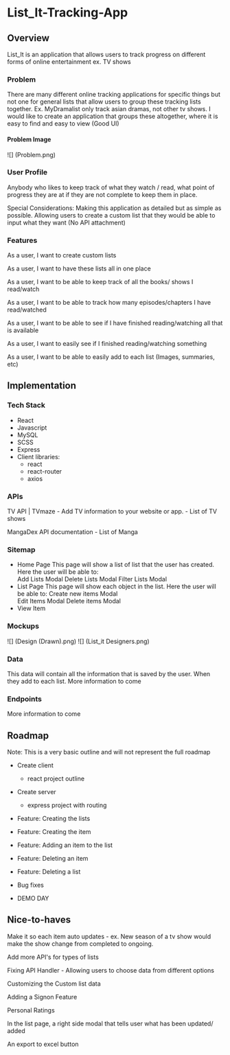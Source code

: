 # List_It-Tracking-App

## Overview

List_It is an application that allows users to track progress on different forms of online entertainment ex. TV shows

### Problem

There are many different online tracking applications for specific things but not one for general lists that allow users to group these tracking lists together. Ex. MyDramalist only track asian dramas, not other tv shows. I would like to create an application that groups these altogether, where it is easy to find and easy to view (Good UI)

#### Problem Image

![] (Problem.png)

### User Profile

Anybody who likes to keep track of what they watch / read, what point of progress they are at if they are not complete to keep them in place.

Special Considerations: Making this application as detailed but as simple as possible. Allowing users to create a custom list that they would be able to input what they want (No API attachment)

### Features

As a user, I want to create custom lists

As a user, I want to have these lists all in one place

As a user, I want to be able to keep track of all the books/ shows I read/watch

As a user, I want to be able to track how many episodes/chapters I have read/watched

As a user, I want to be able to see if I have finished reading/watching all that is available

As a user, I want to easily see if I finished reading/watching something

As a user, I want to be able to easily add to each list (Images, summaries, etc)

## Implementation

### Tech Stack

- React
- Javascript
- MySQL
- SCSS
- Express
- Client libraries:
  - react
  - react-router
  - axios

### APIs

TV API | TVmaze - Add TV information to your website or app. - List of TV shows

MangaDex API documentation - List of Manga

### Sitemap

- Home Page
  This page will show a list of list that the user has created. Here the user will be able to:  
  Add Lists Modal
  Delete Lists Modal
  Filter Lists Modal
- List Page
  This page will show each object in the list. Here the user will be able to:
  Create new items Modal  
  Edit Items Modal
  Delete items Modal
- View Item

### Mockups

![] (Design (Drawn).png)
![] (List_it Designers.png)

### Data

This data will contain all the information that is saved by the user. When they add to each list.
More information to come

### Endpoints

More information to come

## Roadmap

Note: This is a very basic outline and will not represent the full roadmap

- Create client

  - react project outline

- Create server

  - express project with routing

- Feature: Creating the lists

- Feature: Creating the item

- Feature: Adding an item to the list

- Feature: Deleting an item

- Feature: Deleting a list

- Bug fixes

- DEMO DAY

## Nice-to-haves

Make it so each item auto updates - ex. New season of a tv show would make the show change from completed to ongoing.

Add more API's for types of lists

Fixing API Handler - Allowing users to choose data from different options

Customizing the Custom list data

Adding a Signon Feature

Personal Ratings

In the list page, a right side modal that tells user what has been updated/ added

An export to excel button
